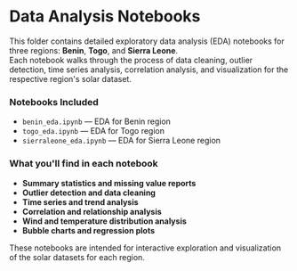 # Data Analysis Notebooks

This folder contains detailed exploratory data analysis (EDA) notebooks for three regions: **Benin**, **Togo**, and **Sierra Leone**.  
Each notebook walks through the process of data cleaning, outlier detection, time series analysis, correlation analysis, and visualization for the respective region's solar dataset.

### Notebooks Included

- `benin_eda.ipynb` — EDA for Benin region
- `togo_eda.ipynb` — EDA for Togo region
- `sierraleone_eda.ipynb` — EDA for Sierra Leone region

### What you'll find in each notebook

- **Summary statistics and missing value reports**
- **Outlier detection and data cleaning**
- **Time series and trend analysis**
- **Correlation and relationship analysis**
- **Wind and temperature distribution analysis**
- **Bubble charts and regression plots**

These notebooks are intended for interactive exploration and visualization of the solar datasets for each region.